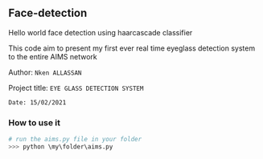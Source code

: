 ## Face-detection

Hello world face detection using haarcascade classifier

This code aim to present my first ever real time  eyeglass detection system to the entire AIMS network

Author: `Nken ALLASSAN`

Project title: `EYE GLASS DETECTION SYSTEM`

```
Date: 15/02/2021
```

### How to use it

```python
# run the aims.py file in your folder
>>> python \my\folder\aims.py
```
